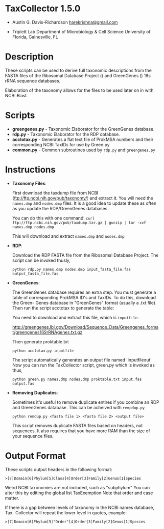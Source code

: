 # TaxCollector 1.5.0


* Austin G. Davis-Richardson 
  <harekrishna@gmail.com>

* Triplett Lab
  Department of Microbiology & Cell Science
  University of Florida, Gainesville, FL


# Description
  
These scripts can be used to derive full taxonomic descriptions from the FASTA
files of the Ribosomal Database Project () and GreenGenes () 16s rRNA sequence
databases.

Elaboration of the taxonomy allows for the files to be used later on in 
with NCBI Blast.

# Scripts
  
 * __greengenes.py__ - Taxonomic Elaborator for the GreenGenes database.
 * __rdp.py__ - Taxonomic Elaborator for the RDP database.
 * __acctotax.py__ - Generates a flat text file of ProkMSA numbers and their corresponding
   NCBI TaxIDs for use by Green.py
 * __common.py__ - Common subroutines used by `rdp.py` and `greengenes.py`
    
# Instructions

* __Taxonomy Files__:

  First download the taxdump file from NCBI (ftp://ftp.ncbi.nih.gov/pub/taxonomy/)
  and extract it.  You will need the `names.dmp` and `nodes.dmp` files.  It is a good
  idea to update these as often as you update the RDP/GreenGenes databases.

  You can do this with one command!
  `curl ftp://ftp.ncbi.nih.gov/pub/taxdump.tar.gz | gunzip | tar -xvf names.dmp nodes.dmp`

	This will download and extract `names.dmp` and `nodes.dmp`

* __RDP__:

	Download the RDP FASTA file from the Ribosomal Database Project.
	The script can be invoked thusly,

	`python rdp.py names.dmp nodes.dmp input_fasta_file.fas output_fasta_file.fas`
        
* __GreenGenes__:
      
  The GreenGenes database requires an extra step.  You must generate a table
  of corresponding ProkMSA ID's and TaxIDs.  To do this, download the Green-
  Genes database in "GreenGenes" format (usually a .txt file).  Then run the
  script acctotax to generate the table:

	You need to download and extract this file, which is `inputfile`:
	
	<http://greengenes.lbl.gov/Download/Sequence_Data/Greengenes_format/greengenes16SrRNAgenes.txt.gz>
   
	Then generate proktable.txt
       
  `python acctotax.py inputfile`
          
  The script automatically generates an output file named 'inputfileout'        
  Now you can run the TaxCollector script, green.py which is invoked as thus,
          
  `python green.py names.dmp nodes.dmp proktable.txt input.fas output.fas`

* __Removing Duplicates__:

	Sometimes it's useful to remove duplicate entires if you combine an RDP
	and GreenGenes database.  This can be acheived with `rempdup.py`
	
	`python remdup.py <fasta file 1> <fasta file 2> <output file>`
		
	This script removes duplicate FASTA files based on headers, not sequences.
	It also requires that you have more RAM than the size of your sequence files.
          
# Output Format
  
These scripts output headers in the following format:
    
    >[7]Domain[6]Phylum[5]Class[4]Order[3]Family[2]Genus[1]Species
    
Weird NCBI taxonomies are not included, such as "subphylum"
You can alter this by editing the global list TaxExemption
Note that order and case matter.
 
If there is a gap between levels of taxonomy in the NCBI names database, Tax-
Collector will repeat the lower level in quotes, example:
    
    >[7]Domain[6]Phylum[5]"Order"[4]Order[3]Family[2]Genus[1]Species
    
